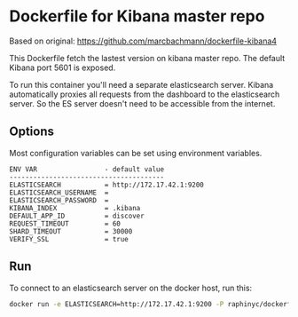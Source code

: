 # Dockerfile for Kibana master repo

Based on original: https://github.com/marcbachmann/dockerfile-kibana4

This Dockerfile fetch the lastest version on kibana master repo. The default Kibana port 5601 is exposed.

To run this container you'll need a separate elasticsearch server.
Kibana automatically proxies all requests from the dashboard to the elasticsearch server. So the ES server doesn't need to be accessible from the internet.

## Options
Most configuration variables can be set using environment variables.


```
ENV VAR         		- default value
---------------------------------------
ELASTICSEARCH   		= http://172.17.42.1:9200
ELASTICSEARCH_USERNAME 	= 
ELASTICSEARCH_PASSWORD 	=
KIBANA_INDEX    		= .kibana
DEFAULT_APP_ID  		= discover
REQUEST_TIMEOUT 		= 60
SHARD_TIMEOUT   		= 30000
VERIFY_SSL      		= true
```


## Run
To connect to an elasticsearch server on the docker host, run this:

```bash
docker run -e ELASTICSEARCH=http://172.17.42.1:9200 -P raphinyc/dockerfile-kibana4
```
